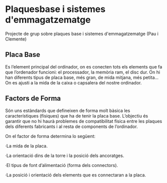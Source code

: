 # Plaquesbase i sistemes d'emmagatzematge
Projecte de grup sobre plaques base i sistemes d'emmagatzematge (Pau i Clemente)

## Placa Base
Es l’element principal del ordinador, on es conecten tots els elements que fa que l’ordenador funcioni: el processador, la memòria ram, el disc dur.
On hi han diferents tipus de placa base, més gran, de mida mitjana, més petita... On es ajusti a la mida de la caixa o capsalera del nostre ordinador. 

## Factors de Forma
Són uns estàndards que defineixen de forma molt bàsica les característiques (físiques) que ha de tenir la placa base. 
L’objectiu és garantir que no hi haurà problemes de compatibilitat física entre les plaques dels diferents fabricants i al resta de components de l’ordinador. 

On el factor de forma determina lo següent: 

·La mida de la placa. 

·La orientació dins de la torre i la posició dels ancoratges. 

·El tipus de font d’alimentació (forma dels connectors). 

·La posició i orientació dels elements que es connectaran a la placa. 